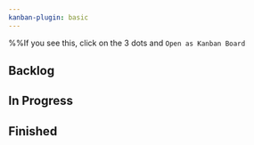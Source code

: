 ```yaml
---
kanban-plugin: basic
---
```

%%If you see this, click on the 3 dots and `Open as Kanban Board`
## Backlog
## In Progress
## Finished
